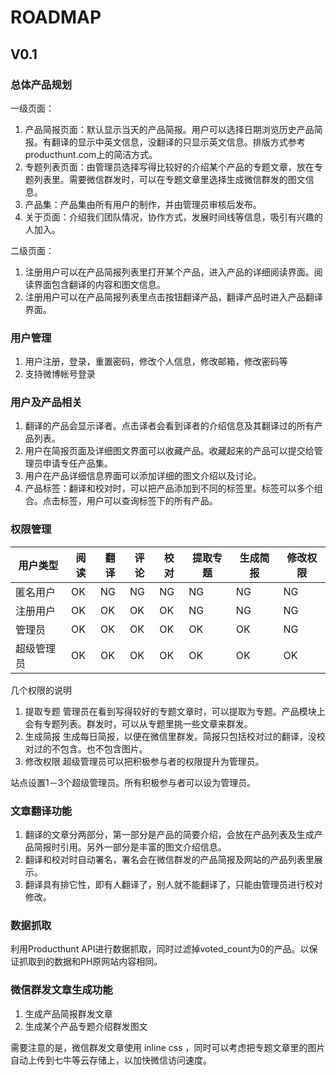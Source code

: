 # ROADMAP

## V0.1

### 总体产品规划

一级页面：

1. 产品简报页面：默认显示当天的产品简报。用户可以选择日期浏览历史产品简报。有翻译的显示中英文信息，没翻译的只显示英文信息。排版方式参考producthunt.com上的简洁方式。
2. 专题列表页面：由管理员选择写得比较好的介绍某个产品的专题文章，放在专题列表里。需要微信群发时，可以在专题文章里选择生成微信群发的图文信息。
3. 产品集：产品集由所有用户的制作，并由管理员审核后发布。
4. 关于页面：介绍我们团队情况，协作方式，发展时间线等信息，吸引有兴趣的人加入。

二级页面：

1. 注册用户可以在产品简报列表里打开某个产品，进入产品的详细阅读界面。阅读界面包含翻译的内容和图文信息。
2. 注册用户可以在产品简报列表里点击按钮翻译产品，翻译产品时进入产品翻译界面。

### 用户管理

1. 用户注册，登录，重置密码，修改个人信息，修改邮箱，修改密码等
2. 支持微博帐号登录

### 用户及产品相关

1. 翻译的产品会显示译者。点击译者会看到译者的介绍信息及其翻译过的所有产品列表。
2. 用户在简报页面及详细图文界面可以收藏产品。收藏起来的产品可以提交给管理员申请专任产品集。
3. 用户在产品详细信息界面可以添加详细的图文介绍以及讨论。
4. 产品标签：翻译和校对时，可以把产品添加到不同的标签里。标签可以多个组合。点击标签，用户可以查询标签下的所有产品。

### 权限管理

用户类型    | 阅读 | 翻译 | 评论 | 校对 | 提取专题 | 生成简报 | 修改权限
------------|-------|------|------|------|-----------|----------|--------
匿名用户    | OK   | NG   | NG  | NG   | NG       | NG      | NG
注册用户    | OK   | OK   | OK  | OK   | NG       | NG      | NG
管理员      | OK   | OK   | OK  | OK   | OK       | OK      | NG
超级管理员  | OK   | OK   | OK  | OK   | OK       | OK      | OK

几个权限的说明

1. 提取专题
   管理员在看到写得较好的专题文章时，可以提取为专题。产品模块上会有专题列表。群发时，可以从专题里挑一些文章来群发。
2. 生成简报
   生成每日简报，以便在微信里群发。简报只包括校对过的翻译，没校对过的不包含。也不包含图片。
3. 修改权限
   超级管理员可以把积极参与者的权限提升为管理员。

站点设置1－3个超级管理员。所有积极参与者可以设为管理员。

### 文章翻译功能

1. 翻译的文章分两部分，第一部分是产品的简要介绍，会放在产品列表及生成产品简报时引用。另外一部分是丰富的图文介绍信息。
2. 翻译和校对时自动署名，署名会在微信群发的产品简报及网站的产品列表里展示。
3. 翻译具有排它性，即有人翻译了，别人就不能翻译了，只能由管理员进行校对修改。

### 数据抓取

利用Producthunt API进行数据抓取，同时过滤掉voted_count为0的产品。以保证抓取到的数据和PH原网站内容相同。

### 微信群发文章生成功能

1. 生成产品简报群发文章
2. 生成某个产品专题介绍群发图文

需要注意的是，微信群发文章使用 inline css ，同时可以考虑把专题文章里的图片自动上传到七牛等云存储上，以加快微信访问速度。
